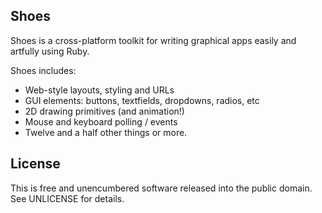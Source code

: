 ## Shoes

Shoes is a cross-platform toolkit for writing graphical apps easily and artfully using Ruby.

Shoes includes:

* Web-style layouts, styling and URLs
* GUI elements: buttons, textfields, dropdowns, radios, etc
* 2D drawing primitives (and animation!)
* Mouse and keyboard polling / events
* Twelve and a half other things or more.

## License

This is free and unencumbered software released into the public domain.  See UNLICENSE for details.